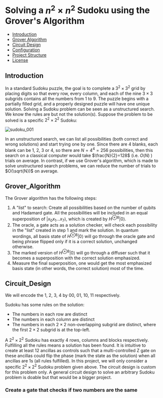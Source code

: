 # Solving a $n^2 × n^2$ Sudoku using the Grover's Algorithm

- [Introduction](#introduction)
- [Grover Algorithm](#grover_algorithm)
- [Circuit Design](#circuit_design)
- [Configuration](#configuration)
- [Project Structure](#project-structure)
- [License](#license)

## Introduction

In a standard Sudoku puzzle, the goal is to complete a $3^2 × 3^2$ grid by placing digits so that every row, every column, and each of the nine $3 × 3$ subgrids contains all the numbers from 1 to 9. The puzzle begins with a partially filled grid, and a properly designed puzzle will have one unique solution. Solving a Sudoku problem can be seen as a unstructured search. We know the rules are but not the solution(s). Suppose the problem to be solved is a specific $2^2 \times 2^2$ Sudoku:

![sudoku_001](https://drive.google.com/uc?id=1Ki0M0Rdc6TbuKKS6T-u14E0q8lFVCD3Z)

In an unstructured search, we can list all possibilities (both correct and wrong solutions) and start trying one by one. Since there are 4 blanks, each blank can be 1, 2, 3 or 4, so there are $N=4^4=256$ possibilities, then this search on a classical computer would take $\frac{N}{2}=128$ (i.e. $O(N)$ ) trials on average. In contrast, if we use Grover's algorithm, which is made to solve unstructured search problems, we can reduce the number of trials to $O(\sqrt{N})$ on average.

## Grover_Algorithm

The Grover algorithm has the following steps:
1. A "list" to search: Create all possibilities based on the number of qubits and Hadamard gate. All the possibilities will be included in an equal superposition of $\left| x_0x_1...x_{7} \right\rangle$, which is created by $H^{\otimes 8}\left| 0 \right\rangle$.
2. The oracle, a gate acts as a solution checker, will check each possibility in the "list" created in step 1 and mark the solution. In quantum wordings, all basis state of $H^{\otimes 8}\left| 0 \right\rangle$ will go through the oracle gate and being phrase flipped only if it is a correct solution, unchanged otherwise.
3. The marked version of $H^{\otimes 8}\left| 0 \right\rangle$ will go through a diffuser such that it becomes a superposition with the correct solution emphasized.
4. Measure the final superposition, one would get the most emphasized basis state (in other words, the correct solution) most of the time. 

## Circuit_Design

We will encode the 1, 2, 3, 4 by 00, 01, 10, 11 respectively. 

Sudoku has some rules on the solution:
- The numbers in each row are distinct
- The numbers in each column are distinct
- The numbers in each $2 × 2$ non-overlapping subgrid are distinct, where the first $2 × 2$ subgrid is at the top-left.

A $2^2 × 2^2$ Sudoku has exactly $4$ rows, columns and blocks respectively. Fulfilling all the rules means a solution has been found. It is intuitive to create at least 12 ancillas as controls such that a multi-controlled Z gate on these ancillas could flip the phase (mark the state as the solution) when all ancillas are 1s (all rules fulfilled). In this project, we will only consider a specific $2^2 \times 2^2$ Sudoku problem given above. The circuit design is custom for this problem only. A general circuit design to solve an arbitrary Sudoku problem is doable but that would be a bigger project.

### Create a gate that checks if two numbers are the same
